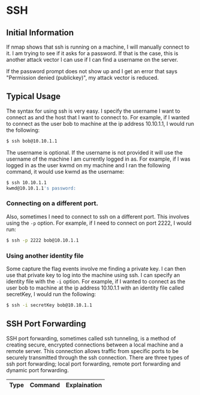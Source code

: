 # SSH

## Initial Information

If nmap shows that ssh is running on a machine, I will manually connect to it. I am trying to see if it asks for a password. If that is the case, this is another attack vector I can use if I can find a username on the server.

If the password prompt does not show up and I get an error that says "Permission denied (publickey)", my attack vector is reduced.

## Typical Usage

The syntax for using ssh is very easy. I specify the username I want to connect as and the host that I want to connect to. For example, if I wanted to connect as the user bob to machine at the ip address 10.10.1.1, I would run the following:

```bash
$ ssh bob@10.10.1.1
```

The username is optional. If the username is not provided it will use the username of the machine I am currently logged in as. For example, if I was logged in as the user kwmd on my machine and I ran the following command, it would use kwmd as the username:

```bash
$ ssh 10.10.1.1
kwmd@10.10.1.1's password:
```

### Connecting on a different port.

Also, sometimes I need to connect to ssh on a different port. This involves using the `-p` option. For example, if I need to connect on port 2222, I would run:

```bash
$ ssh -p 2222 bob@10.10.1.1
```

### Using another identity file

Some capture the flag events involve me finding a private key. I can then use that private key to log into the machine using ssh. I can specify an identity file with the `-i` option. For example, if I wanted to connect as the user bob to machine at the ip address 10.10.1.1 with an identity file called secretKey, I would run the following:

```bash
$ ssh -i secretKey bob@10.10.1.1
```

## SSH Port Forwarding

SSH port forwarding, sometimes called ssh tunneling, is a method of creating secure, encrypted connections between a local machine and a remote server. This connection allows traffic from specific ports to be securely transmitted through the ssh connection. There are three types of ssh port forwarding; local port forwarding, remote port forwarding and dynamic port forwarding.

| Type | Command | Explaination |
| --- | --- | --- |
